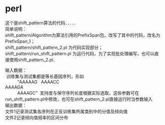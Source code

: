 
# perl
这个是shift_pattern算法的代码．．．．．      
简单说明：   
  shift_pattern/Algorithm为算法引用的PrefixSpan包，改写了其中的代码，改名为PrefixSpan_1；   
  shift_pattern/shift_pattern_2.pl 为代码实现部分；   
  shift_pattern/run_shift_pattern.pl 为运行代码，为了实现批处理编写，也可以直接使用shift_pattern_2.pl．   

输入数据：   
  训练集与测试集都是等长基因序列，形如  
            ”AAAAAG  
            AAAACC  
            AAAAGA  
            AAAAGC”
  支持度与保守序列长度根据实际选取，这些参数可在run_shift_pattern.pl中修改，也可在shift_pattern_2.pl直接运行时当参数输入  
输出数据：   
  文件1记录测试集各序列在正反训练集所属类别中的分值及倾向值      
  文件2记录倾向值频率的区间分布
